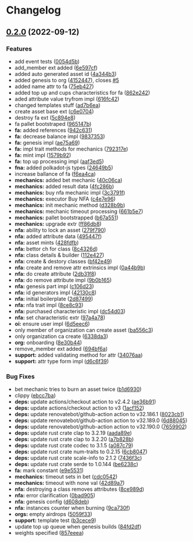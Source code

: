 # Changelog

## [0.2.0](https://github.com/finalbiome/finalbiome-node/compare/finalbiome-v0.1.0...finalbiome-v0.2.0) (2022-09-12)


### Features

* add event tests ([0054d5b](https://github.com/finalbiome/finalbiome-node/commit/0054d5b3aef31bbac2b36ad2c45f64a2bec90b51))
* add_member ext added ([6e597cf](https://github.com/finalbiome/finalbiome-node/commit/6e597cf65f4be23e3595849035f12c2541069012))
* added auto generated asset id ([4a344b3](https://github.com/finalbiome/finalbiome-node/commit/4a344b389aeb949b054401db2d9d88a81400594b))
* added genesis to org ([4152447](https://github.com/finalbiome/finalbiome-node/commit/415244726f163814b74c61e28b5c4db9f70801ce)), closes [#5](https://github.com/finalbiome/finalbiome-node/issues/5)
* added name attr to fa ([75eb427](https://github.com/finalbiome/finalbiome-node/commit/75eb427f0e1d18c23f4937e9371b8f7473138c5e))
* added top up and cups characteristics for fa ([862e242](https://github.com/finalbiome/finalbiome-node/commit/862e242d4199f9666629f093603918a12880245f))
* aded attribute value tryfrom impl ([616fc42](https://github.com/finalbiome/finalbiome-node/commit/616fc422ae743c91b6e6d78c1ac0292524b58261))
* changed templates stuff ([ad7b6ea](https://github.com/finalbiome/finalbiome-node/commit/ad7b6ea536d170a0f5de56175f2df944b1cad93e))
* create asset base ext ([c6e0704](https://github.com/finalbiome/finalbiome-node/commit/c6e0704cd5c99cedab03646cf57fb12b11d09853))
* destroy fa ext ([5c894e8](https://github.com/finalbiome/finalbiome-node/commit/5c894e8099a8704f814c55e480ebb168e6685926))
* fa pallet bootstraped ([965147b](https://github.com/finalbiome/finalbiome-node/commit/965147b0c46deedf1248d3d3d0f71370217dee3c))
* **fa:** added references ([942c631](https://github.com/finalbiome/finalbiome-node/commit/942c63197504818d2b2db1a8809980ded09f7bac))
* **fa:** decrease balance impl ([9837353](https://github.com/finalbiome/finalbiome-node/commit/98373532684fd62164b2a6b4826621237556a7cd))
* **fa:** genesis impl ([ae75a69](https://github.com/finalbiome/finalbiome-node/commit/ae75a699642e6edc98cb8fe29f2339ccdbbd4046))
* **fa:** impl trait methods for mechanics ([792317e](https://github.com/finalbiome/finalbiome-node/commit/792317e6c2cab7895a140d8f1690624dfdf232ca))
* **fa:** mint impl ([1579b92](https://github.com/finalbiome/finalbiome-node/commit/1579b925b0f8656abebf8bcc87fcd8e7743f9d3e))
* **fa:** top up processing impl ([aaf3ed5](https://github.com/finalbiome/finalbiome-node/commit/aaf3ed51f66dffe4cc6d02bfbf3f2c4c3188262f))
* **fna:** added polkadot-js types ([24649b5](https://github.com/finalbiome/finalbiome-node/commit/24649b5a36ef32583d6fad9a73811beba98d1f58))
* increase ballance of fa ([f6ea4ca](https://github.com/finalbiome/finalbiome-node/commit/f6ea4ca3a028adf684da74d631f5c672a135e8e1))
* **mechanics:** added bet mechanic ([40c06ca](https://github.com/finalbiome/finalbiome-node/commit/40c06cae70d5ccfc55fdfd39bbf4f4984c469525))
* **mechanics:** added result data ([4fc286b](https://github.com/finalbiome/finalbiome-node/commit/4fc286bc600abe173069b7459c99b20d39e64e1b))
* **mechanics:** buy nfa mechanic impl ([3c3791f](https://github.com/finalbiome/finalbiome-node/commit/3c3791ff5d76f11701864185daaa78eba1c432d8))
* **mechanics:** executor Buy NFA ([c4e7e96](https://github.com/finalbiome/finalbiome-node/commit/c4e7e9686ba7bcface296c5c09e212a3b65bb3e7))
* **mechanics:** init mechanic method ([d328b9b](https://github.com/finalbiome/finalbiome-node/commit/d328b9beb861a26481221ca3bb7261f0757481e0))
* **mechanics:** mechanic timeout processing ([661b5e7](https://github.com/finalbiome/finalbiome-node/commit/661b5e7f250b3799ed8f04c8e06bbf8190ca2693))
* **mechanics:** pallet bootstrapped ([b67a551](https://github.com/finalbiome/finalbiome-node/commit/b67a5513a20d42bf7970d302f62998e23672b568))
* **mechanics:** upgrade extr ([ff86db8](https://github.com/finalbiome/finalbiome-node/commit/ff86db8279e7e480f65e1a3067ff215f11354dd1))
* **nfa:** ability to lock an asset ([279f790](https://github.com/finalbiome/finalbiome-node/commit/279f790c26695fd565ec7e60c6758763df6a2f52))
* **nfa:** added attribute data ([495447f](https://github.com/finalbiome/finalbiome-node/commit/495447fcaf8f53e84d1f2f8619f8c81a54ce8faf))
* **nfa:** asset mints ([428fdfb](https://github.com/finalbiome/finalbiome-node/commit/428fdfb953588591100a315fc7284363b3315925))
* **nfa:** bettor ch for class ([8c4326d](https://github.com/finalbiome/finalbiome-node/commit/8c4326d472866c080f68758db0ea6f5f05b06b81))
* **nfa:** class details & builder ([112e427](https://github.com/finalbiome/finalbiome-node/commit/112e42700c3039e21f5ed350dff1dc1d6cc9e9c6))
* **nfa:** create & destory classes ([bf42e49](https://github.com/finalbiome/finalbiome-node/commit/bf42e497fbb5fcf52bff7f0a174988da2d1a18dd))
* **nfa:** create and remove attr extrinsics impl ([0a44b9b](https://github.com/finalbiome/finalbiome-node/commit/0a44b9ba655c75788e5f0c50acc2620a51ecc283))
* **nfa:** do create attribute ([2db31f8](https://github.com/finalbiome/finalbiome-node/commit/2db31f85d985e5cde858b796856b83a8fd87a53d))
* **nfa:** do remove attribute impl ([9b0b165](https://github.com/finalbiome/finalbiome-node/commit/9b0b165b7e658f05b6d4063cf4f326841ecb54c5))
* **nfa:** genesis part impl ([c106d23](https://github.com/finalbiome/finalbiome-node/commit/c106d235d421d3f0818534babf8c4c62cb21be4f))
* **nfa:** id generators impl ([42130c8](https://github.com/finalbiome/finalbiome-node/commit/42130c8b657e50c30228fee7c655c3f810028e5c))
* **nfa:** initial boilerplate ([2d87499](https://github.com/finalbiome/finalbiome-node/commit/2d87499c365083792e7bb36205460828f8ec0544))
* **nfa:** nfa trait impl ([8ce8c93](https://github.com/finalbiome/finalbiome-node/commit/8ce8c9373ee18101d4069822ab0c665538e8d31a))
* **nfa:** purchased characteristic impl ([dc54d03](https://github.com/finalbiome/finalbiome-node/commit/dc54d03bf539a0ab2311034c5be73f776db78b12))
* **nfa:** set characteristic extr ([97a4a78](https://github.com/finalbiome/finalbiome-node/commit/97a4a7862cd72ec0b9c0eddb0553f3c90d66d4d3))
* **oi:** ensure user impl ([6d5eec6](https://github.com/finalbiome/finalbiome-node/commit/6d5eec6c0d595839a0838ea0e7c174d513fb6fae))
* only member of organization can create asset ([ba556c3](https://github.com/finalbiome/finalbiome-node/commit/ba556c31155ea3577cb8840d56eb3851ccb34bb7))
* only organization ca create ([6338da3](https://github.com/finalbiome/finalbiome-node/commit/6338da327c399e35237ed1743f0a4cbf2ffaa5e4))
* **org:** onboarding ([8e30b44](https://github.com/finalbiome/finalbiome-node/commit/8e30b4479e6b63a7a3a94419411b1251b587623b))
* remove_member ext added ([694bf6a](https://github.com/finalbiome/finalbiome-node/commit/694bf6aba6acc3613c582f91134ffce609844250))
* **support:** added validating method for attr ([34076aa](https://github.com/finalbiome/finalbiome-node/commit/34076aa578de838d50b666515d947389523bb038))
* **support:** attr type form impl ([d6c6f39](https://github.com/finalbiome/finalbiome-node/commit/d6c6f39c31ef60a987294c0ae7cc0526168734d3))


### Bug Fixes

* bet mechanic tries to burn an asset twice ([b1d6930](https://github.com/finalbiome/finalbiome-node/commit/b1d69300ee33483d918038869da6d0353040edfc))
* clippy ([ebcc7ba](https://github.com/finalbiome/finalbiome-node/commit/ebcc7babd18dc26d7d2284bb41a891efbb682655))
* **deps:** update actions/checkout action to v2.4.2 ([ae36b91](https://github.com/finalbiome/finalbiome-node/commit/ae36b9115c4eea6bc8701622e10e34c14d5ba1d8))
* **deps:** update actions/checkout action to v3 ([1acf152](https://github.com/finalbiome/finalbiome-node/commit/1acf152f6867a2c563f0590e96a1a2fc1d1a405d))
* **deps:** update renovatebot/github-action action to v32.186.1 ([8023cb1](https://github.com/finalbiome/finalbiome-node/commit/8023cb17c73029857c3f0cc0fcc85e5c891e60c9))
* **deps:** update renovatebot/github-action action to v32.189.0 ([6d88045](https://github.com/finalbiome/finalbiome-node/commit/6d880455e04130aea58a823a71700f5ee069a2e0))
* **deps:** update renovatebot/github-action action to v32.190.0 ([7659902](https://github.com/finalbiome/finalbiome-node/commit/7659902ad905726a50878293b9634a89426bdf86))
* **deps:** update rust crate clap to 3.2.19 ([aada89e](https://github.com/finalbiome/finalbiome-node/commit/aada89e045cd480497f2d618306f4f5f1a53ed0f))
* **deps:** update rust crate clap to 3.2.20 ([a7b828b](https://github.com/finalbiome/finalbiome-node/commit/a7b828b708537448e95b3936a14ac15baf639740))
* **deps:** update rust crate codec to 3.1.5 ([a087c79](https://github.com/finalbiome/finalbiome-node/commit/a087c7987e8a85a27c87721fe9d231d990bf828b))
* **deps:** update rust crate num-traits to 0.2.15 ([6cb8047](https://github.com/finalbiome/finalbiome-node/commit/6cb8047808defc41dafb992f48a1b4b766fce38e))
* **deps:** update rust crate scale-info to 2.1.2 ([7436f3c](https://github.com/finalbiome/finalbiome-node/commit/7436f3cb148d0abdc2af353accc43a13a6d7aeab))
* **deps:** update rust crate serde to 1.0.144 ([be6238c](https://github.com/finalbiome/finalbiome-node/commit/be6238cceb658b9e88890155a6acac50841b0f2f))
* **fa:** mark constant ([e9e5531](https://github.com/finalbiome/finalbiome-node/commit/e9e5531c6bd6cc06e88af5ac1859e27ae13a7d1d))
* **mechanics:** timeout sets in bet ([cdc0542](https://github.com/finalbiome/finalbiome-node/commit/cdc05422c2413a2f4772a0b37042f5aaac9df7a3))
* **mechanics:** timeout with none val ([42d89a7](https://github.com/finalbiome/finalbiome-node/commit/42d89a77cffaaa8661e8ed1220f1e39caaf44c4d))
* **nfa:** destroying a class removes attributes ([8ce989d](https://github.com/finalbiome/finalbiome-node/commit/8ce989dc55f92227f6a9c85066ac0ff9ad70d7e9))
* **nfa:** error clarification ([0bad905](https://github.com/finalbiome/finalbiome-node/commit/0bad9059399a2ac68cdd53d8907bcadfc194c22f))
* **nfa:** genesis config ([d608deb](https://github.com/finalbiome/finalbiome-node/commit/d608deb7d8d6b925035ff16b3f43d6f1a535e4b0))
* **nfa:** instances counter when burning ([9ca730f](https://github.com/finalbiome/finalbiome-node/commit/9ca730f0aa86285d0bfe641b717a0aecb2c59a8f))
* **orgs:** empty airdrops ([5059f33](https://github.com/finalbiome/finalbiome-node/commit/5059f33be3ac82d9842c81f5936505b1f9d7b675))
* **support:** template test ([b3cece9](https://github.com/finalbiome/finalbiome-node/commit/b3cece9ba25d7687730daf7c0493587e28f6cf29))
* update top up queue when genesis builds ([84fd2df](https://github.com/finalbiome/finalbiome-node/commit/84fd2df3d2612f858f9ea5389c5a64f5e59a2498))
* weights specified ([857eeea](https://github.com/finalbiome/finalbiome-node/commit/857eeea7d9f38ca989ccd4a7a4908389e7d2450d))
